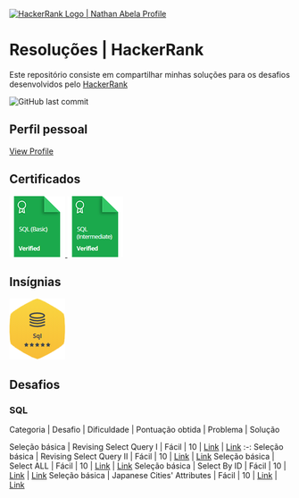 <p align="left">
    <a href="https://www.hackerrank.com/diegomcs">
        <img alt="HackerRank Logo | Nathan Abela Profile" src="https://hrcdn.net/fcore/assets/brand/typemark_60x200-7435b42d20.svg" >
    </a>

# Resoluções | HackerRank

Este repositório consiste em compartilhar minhas soluções para os desafios desenvolvidos pelo <a href="https://www.hackerrank.com"> HackerRank </a>

<img alt="GitHub last commit" src="https://img.shields.io/github/last-commit/diegomcs/main?style=plastic">


## Perfil pessoal

[View Profile](https://www.hackerrank.com/diegomcs)

## Certificados

<a href="https://www.hackerrank.com/certificates/e131cfe700a6">
    <img src="Certificados/sql_basico.png" alt="SQL (Certificado - SQL básico"/>
</a>
<a href="https://www.hackerrank.com/certificates/bcf939210d0b">
    <img src="Certificados/sql_intermediario.png" alt="Certificado - SQL intermediário"/>
</a>

## Insígnias

![SQL](/Insignias/sql.png)

## Desafios

### SQL

Categoria | Desafio | Dificuldade | Pontuação obtida | Problema | Solução

Seleção básica | Revising Select Query I | Fácil | 10 | [Link](https://www.hackerrank.com/challenges/revising-the-select-query/problem) | [Link](https://www.hackerrank.com/challenges/revising-the-select-query/submissions/code/244350597)
:-:
Seleção básica | Revising Select Query II | Fácil | 10 | [Link](https://www.hackerrank.com/challenges/revising-the-select-query-2/problem) | [Link](https://www.hackerrank.com/challenges/revising-the-select-query-2/submissions/code/244350699)
Seleção básica | Select ALL | Fácil | 10 | [Link](https://www.hackerrank.com/challenges/select-all-sql/problem) | [Link](https://www.hackerrank.com/challenges/select-all-sql/submissions/code/244350814)
Seleção básica | Select By ID | Fácil | 10 | [Link](https://www.hackerrank.com/challenges/select-by-id/problem?isFullScreen=true) | [Link](https://www.hackerrank.com/challenges/select-by-id/submissions/code/244350907)
Seleção básica | Japanese Cities' Attributes | Fácil | 10 | [Link](https://www.hackerrank.com/challenges/japanese-cities-attributes/problem) | [Link](https://www.hackerrank.com/challenges/japanese-cities-attributes/submissions/code/244350975)